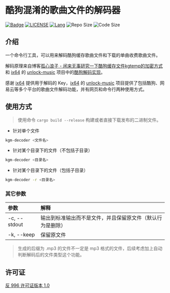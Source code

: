 # 酷狗混淆的歌曲文件的解码器

[![Badge](https://img.shields.io/badge/link-996.icu-%23FF4D5B.svg?style=flat-square)](https://996.icu)
[![LICENSE](https://img.shields.io/badge/license-Anti%20996-blue.svg?style=flat-square)](/LICENSE)
[![Lang](https://img.shields.io/badge/lang-rust-brightgreen)](https://www.rust-lang.org)
![Repo Size](https://img.shields.io/github/repo-size/ghtz08/kuguo-kgm-decoder?style=flat-square)
![Code Size](https://img.shields.io/github/languages/code-size/ghtz08/kuguo-kgm-decoder?style=flat-square)

## 介绍

一个命令行工具，可以用来解码酷狗缓存歌曲文件和下载的单曲收费歌曲文件。

解码原理来自博客[孤心浪子 - 闲来无事研究一下酷狗缓存文件kgtemp的加密方式](https://www.cnblogs.com/KMBlog/p/6877752.html)和 [ix64] 的 [unlock-music] 项目中的[酷狗解码实现]。

感谢 [ix64] 提供用于解码的 Key，[ix64] 的 [unlock-music] 项目提供了包括酷狗、网易云等多个平台的歌曲文件解码功能，并有网页和命令行两种使用方式。

[ix64]: https://github.com/ix64
[unlock-music]: https://github.com/ix64/unlock-music
[酷狗解码实现]: https://github.com/ix64/unlock-music/blame/1d415cae524dccc565cb339ba1a0225baf0b28fc/src/decrypt/kgm.js#L49-L59

## 使用方式

> 使用命令 `cargo build --release` 构建或者直接下载发布的二进制文件。

- 针对单个文件

```bash
kgm-decoder <文件名>
```

- 针对某个目录下的文件（不包括子目录）

```bash
kgm-decoder <目录名>
```

- 针对某个目录下的文件（包括子目录）

```bash
kgm-decoder -r <目录名>
```

### 其它参数

| 参数 | 解释 |
| :--- | :--- |
| -c, --stdout | 输出到标准输出而不是文件，并且保留原文件（默认行为是删除） |
| -k, --keep | 保留原文件 |

> 生成的后缀为 .mp3 的文件不一定是 mp3 格式的文件，后续考虑加上自动判断解码后的文件类型这个功能。

## 许可证

[反 996 许可证版本 1.0](/LICENSE)